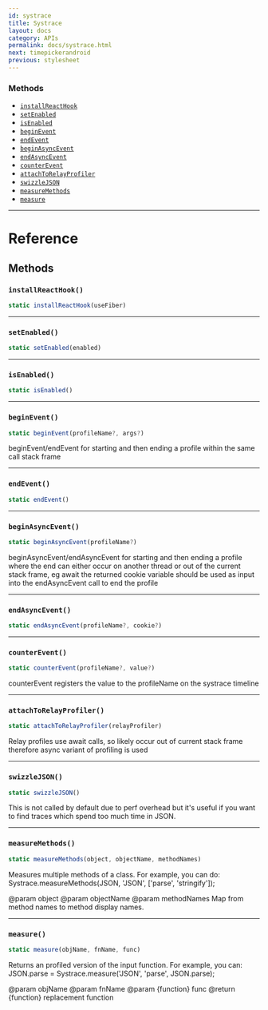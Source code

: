 ```yaml
---
id: systrace
title: Systrace
layout: docs
category: APIs
permalink: docs/systrace.html
next: timepickerandroid
previous: stylesheet
---
```




### Methods

- [`installReactHook`](docs/systrace.html#installreacthook)
- [`setEnabled`](docs/systrace.html#setenabled)
- [`isEnabled`](docs/systrace.html#isenabled)
- [`beginEvent`](docs/systrace.html#beginevent)
- [`endEvent`](docs/systrace.html#endevent)
- [`beginAsyncEvent`](docs/systrace.html#beginasyncevent)
- [`endAsyncEvent`](docs/systrace.html#endasyncevent)
- [`counterEvent`](docs/systrace.html#counterevent)
- [`attachToRelayProfiler`](docs/systrace.html#attachtorelayprofiler)
- [`swizzleJSON`](docs/systrace.html#swizzlejson)
- [`measureMethods`](docs/systrace.html#measuremethods)
- [`measure`](docs/systrace.html#measure)




---

# Reference

## Methods

### `installReactHook()`

```javascript
static installReactHook(useFiber)
```



---

### `setEnabled()`

```javascript
static setEnabled(enabled)
```



---

### `isEnabled()`

```javascript
static isEnabled()
```



---

### `beginEvent()`

```javascript
static beginEvent(profileName?, args?)
```


beginEvent/endEvent for starting and then ending a profile within the same call stack frame




---

### `endEvent()`

```javascript
static endEvent()
```



---

### `beginAsyncEvent()`

```javascript
static beginAsyncEvent(profileName?)
```


beginAsyncEvent/endAsyncEvent for starting and then ending a profile where the end can either
occur on another thread or out of the current stack frame, eg await
the returned cookie variable should be used as input into the endAsyncEvent call to end the profile




---

### `endAsyncEvent()`

```javascript
static endAsyncEvent(profileName?, cookie?)
```



---

### `counterEvent()`

```javascript
static counterEvent(profileName?, value?)
```


counterEvent registers the value to the profileName on the systrace timeline




---

### `attachToRelayProfiler()`

```javascript
static attachToRelayProfiler(relayProfiler)
```


Relay profiles use await calls, so likely occur out of current stack frame
therefore async variant of profiling is used




---

### `swizzleJSON()`

```javascript
static swizzleJSON()
```

This is not called by default due to perf overhead but it's useful
if you want to find traces which spend too much time in JSON.



---

### `measureMethods()`

```javascript
static measureMethods(object, objectName, methodNames)
```


Measures multiple methods of a class. For example, you can do:
Systrace.measureMethods(JSON, 'JSON', ['parse', 'stringify']);

@param object
@param objectName
@param methodNames Map from method names to method display names.




---

### `measure()`

```javascript
static measure(objName, fnName, func)
```


Returns an profiled version of the input function. For example, you can:
JSON.parse = Systrace.measure('JSON', 'parse', JSON.parse);

@param objName
@param fnName
@param {function} func
@return {function} replacement function




